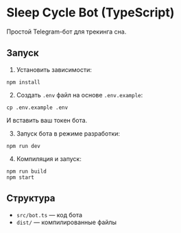 # Sleep Cycle Bot (TypeScript)

Простой Telegram-бот для трекинга сна.

## Запуск

1. Установить зависимости:

```
npm install
```

2. Создать `.env` файл на основе `.env.example`:

```
cp .env.example .env
```

И вставить ваш токен бота.

3. Запуск бота в режиме разработки:

```
npm run dev
```

4. Компиляция и запуск:

```
npm run build
npm start
```

## Структура
- `src/bot.ts` — код бота
- `dist/` — компилированные файлы